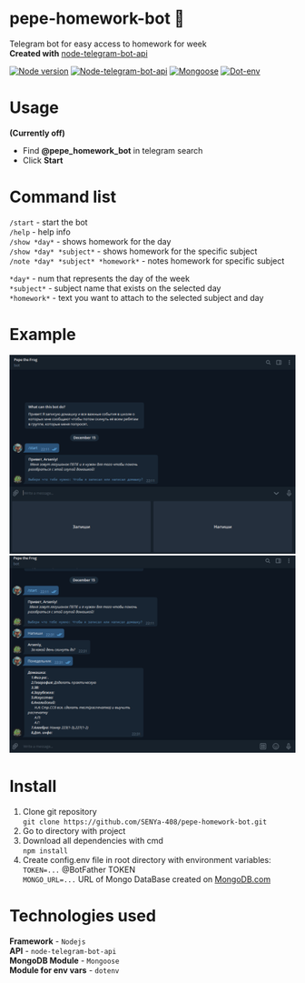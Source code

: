 # **pepe-homework-bot :frog:**

Telegram bot for easy access to homework for week  
**Created with** [node-telegram-bot-api](https://github.com/yagop/node-telegram-bot-api)

[![Node version](https://img.shields.io/badge/Node-v12.9.0-green)](https://nodejs.org/en/)
[![Node-telegram-bot-api](https://img.shields.io/badge/Node_Telegram_Bot_Api-v0.50.0-blue)](https://github.com/yagop/node-telegram-bot-api)
[![Mongoose](https://img.shields.io/badge/Mongoose-v5.11.8-red)](https://mongoosejs.com/)
[![Dot-env](https://img.shields.io/badge/DotEnv-v8.2.0-yellow)](https://github.com/motdotla/dotenv)

# Usage 

**(Currently off)**
- Find **@pepe_homework_bot** in telegram search
- Click **Start**

# Command list

`/start` - start the bot  
`/help` - help info  
`/show *day*` - shows homework for the day  
`/show *day* *subject*` - shows homework for the specific subject  
`/note *day* *subject* *homework*` - notes homework for specific subject  

`*day*` - num that represents the day of the week  
`*subject*` - subject name that exists on the selected day  
`*homework*` - text you want to attach to the selected subject and day  

# Example

![1-example](https://raw.githubusercontent.com/SENYa-408/pepe-homework-bot/master/readme-imgs/1-example.png)
![2-example](https://raw.githubusercontent.com/SENYa-408/pepe-homework-bot/master/readme-imgs/2-example.png)

# Install

1. Clone git repository  
   `git clone https://github.com/SENYa-408/pepe-homework-bot.git`
2. Go to directory with project
3. Download all dependencies with cmd  
   `npm install`
4. Create config.env file in root directory with environment variables:  
   `TOKEN=...` @BotFather TOKEN  
   `MONGO_URL=...` URL of Mongo DataBase created on [MongoDB.com](https://www.mongodb.com/)

# Technologies used

**Framework** - `Nodejs`  
 **API** - `node-telegram-bot-api`  
 **MongoDB Module** - `Mongoose`  
 **Module for env vars** - `dotenv`
